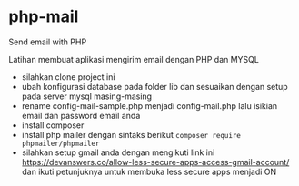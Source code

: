 # php-mail
Send email with PHP

 Latihan membuat aplikasi mengirim email dengan PHP dan MYSQL
 - silahkan clone project ini
 - ubah konfigurasi database pada folder lib dan sesuaikan dengan setup pada server mysql masing-masing
 - rename config-mail-sample.php menjadi config-mail.php lalu isikian email dan password email anda
 - install composer
 - install php mailer dengan sintaks berikut <code>composer require phpmailer/phpmailer</code>
 - silahkan setup gmail anda dengan mengikuti link ini https://devanswers.co/allow-less-secure-apps-access-gmail-account/ dan ikuti petunjuknya untuk membuka less secure apps menjadi ON
 
